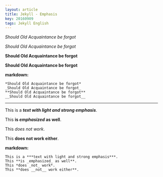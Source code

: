 ```yaml
---
layout: article
title: Jekyll - Emphasis
key: 20160909
tags: Jekyll English
---
```


*Should Old Acquaintance be forgot*

_Should Old Acquaintance be forgot_

**Should Old Acquaintance be forgot**

__Should Old Acquaintance be forgot__

<!--more-->

**markdown:**

    *Should Old Acquaintance be forgot*
    _Should Old Acquaintance be forgot_
    **Should Old Acquaintance be forgot**
    __Should Old Acquaintance be forgot__

---

This is a ***text with light and strong emphasis***.

This **is _emphasized_ as well**.

This *does _not_ work*.

This **does __not__ work either**.

**markdown:**

```
This is a ***text with light and strong emphasis***.
This **is _emphasized_ as well**.
This *does _not_ work*.
This **does __not__ work either**.
```